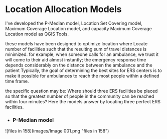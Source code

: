 # Location Allocation Models
I've developed the P-Median model, Location Set Covering model, Maximum Coverage Location model, and capacity Maximum Coverage Location model as QGIS Tools.

these models have been designed to optimize location where Locate number of facilities such that the resulting sum of travel distances is minimized.
for example, when someone calls for an ambulance, we trust it will come to their aid almost instantly; the emergency response time depends considerably on the distance between the ambulance and the patient Typically, the goal of determining the best sites for ERS centers is to make it possible for ambulances to reach the most people within a defined time frame. 

the specific question may be: Where should three ERS facilities be placed so that the greatest number of people in the community can be reached within four minutes?
Here the models answer by locating three perfect ERS facilities.

* ### P-Median model
![files in 158](images/Image 001.png "files in 158")

